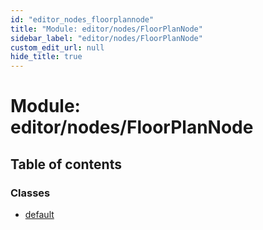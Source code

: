 ```yaml
---
id: "editor_nodes_floorplannode"
title: "Module: editor/nodes/FloorPlanNode"
sidebar_label: "editor/nodes/FloorPlanNode"
custom_edit_url: null
hide_title: true
---
```


# Module: editor/nodes/FloorPlanNode

## Table of contents

### Classes

- [default](../classes/editor_nodes_floorplannode.default.md)
